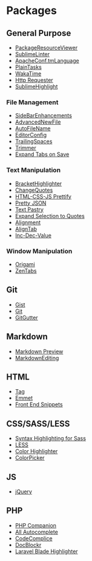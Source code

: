 # Packages

## General Purpose

- [PackageResourceViewer]()
- [SublimeLinter]()
- [ApacheConf.tmLanguage]()
- [PlainTasks]()
- [WakaTime]()
- [Http Requester]()
- [SublimeHighlight]()

### File Management
- [SideBarEnhancements](https://github.com/titoBouzout/SideBarEnhancements)
- [AdvancedNewFile](https://github.com/skuroda/Sublime-AdvancedNewFile)
- [AutoFileName]()
- [EditorConfig]()
- [TrailingSpaces]()
- [Trimmer]()
- [Expand Tabs on Save]()

### Text Manipulation
- [BracketHighlighter]()
- [ChangeQuotes]()
- [HTML-CSS-JS Prettify]()
- [Pretty JSON]()
- [Text Pastry]()
- [Expand Selection to Quotes]()
- [Alignment]()
- [AlignTab]()
- [Inc-Dec-Value]()

### Window Manipulation
- [Origami]()
- [ZenTabs]()

## Git
- [Gist]()
- [Git]()
- [GitGutter]()


## Markdown
- [Markdown Preview]()
- [MarkdownEditing]()

## HTML
- [Tag]()
- [Emmet]()
- [Front End Snippets]()

## CSS/SASS/LESS
- [Syntax Highlighting for Sass]()
- [LESS]()
- [Color Highlighter]()
- [ColorPicker]()

## JS
- [jQuery]()

## PHP
- [PHP Companion]()
- [All Autocomplete]()
- [CodeComplice]()
- [DocBlockr]()
- [Laravel Blade Highlighter]()